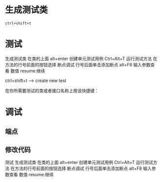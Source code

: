 


# 生成测试类

	ctrl+shift+t
# 测试

生成测试类 
在类的上面 alt+enter 
创建单元测试用例 Ctrl+Alt+T 
运行测试方法 在方法的行号前面的按钮选择 断点调试 行号后面单击添加断点
 alt+F8 输入参数查看 数值
  resume:继续 

ctrl+shift+t  --> create new test



在你所需要测试的类或者接口名称上按该快捷键：


# 调试

## 端点


## 修改代码


测试
生成测试类 
在类的上面 alt+enter 
创建单元测试用例 Ctrl+Alt+T 
运行测试方法 在方法的行号前面的按钮选择 断点调试 行号后面单击添加断点 
alt+F8 输入参数查看 数值 
resume:继续


